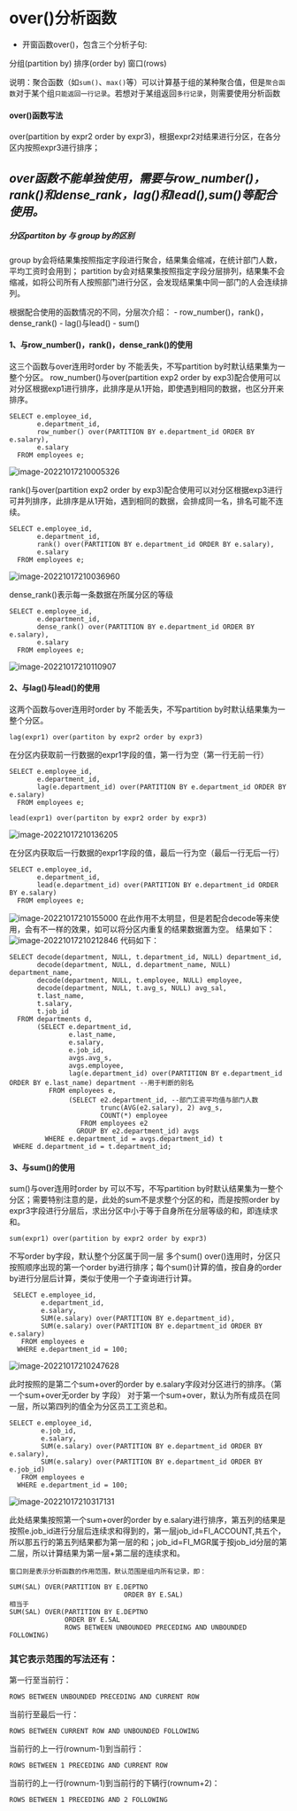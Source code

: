 # over()分析函数

- 开窗函数over()，包含三个分析子句:

分组(partition by)
 排序(order by)
 窗口(rows)

说明：聚合函数（如`sum()`、`max()`等）可以计算基于组的某种聚合值，但是`聚合函数`对于某个组`只能返回一行记录`。若想对于某组返回`多行记录`，则需要使用分析函数

#### over()函数写法

over(partition by expr2 order by expr3)，根据expr2对结果进行分区，在各分区内按照expr3进行排序； 

## *over函数不能单独使用，需要与row_number()，rank()和dense_rank，lag()和lead(),sum()等配合使用。*

##### 分区partiton by 与 group by的区别 

group by会将结果集按照指定字段进行聚合，结果集会缩减，在统计部门人数，平均工资时会用到； 
partition by会对结果集按照指定字段分层排列，结果集不会缩减，如将公司所有人按照部门进行分区，会发现结果集中同一部门的人会连续排列。

根据配合使用的函数情况的不同，分层次介绍： 
\- row_number()，rank()，dense_rank() 
\- lag()与lead() 
\- sum()

#### 1、与row_number()，rank()，dense_rank()的使用

这三个函数与over连用时order by 不能丢失，不写partition by时默认结果集为一整个分区。 
row_number()与over(partition exp2 order by exp3)配合使用可以对分区根据exp1进行排序，此排序是从1开始，即使遇到相同的数据，也区分开来排序。

```
SELECT e.employee_id,
       e.department_id,
       row_number() over(PARTITION BY e.department_id ORDER BY e.salary),
       e.salary
  FROM employees e;
```

![image-20221017210005326](8.2.3.over开窗函数.assets/image-20221017210005326.png)

rank()与over(partition exp2 order by exp3)配合使用可以对分区根据exp3进行可并列排序，此排序是从1开始，遇到相同的数据，会排成同一名，排名可能不连续。

```
SELECT e.employee_id,
       e.department_id,
       rank() over(PARTITION BY e.department_id ORDER BY e.salary),
       e.salary
  FROM employees e;
```

![image-20221017210036960](8.2.3.over开窗函数.assets/image-20221017210036960.png)

dense_rank()表示每一条数据在所属分区的等级

```
SELECT e.employee_id,
       e.department_id,
       dense_rank() over(PARTITION BY e.department_id ORDER BY e.salary),
       e.salary
  FROM employees e;
```

![image-20221017210110907](8.2.3.over开窗函数.assets/image-20221017210110907.png)

#### 2、与lag()与lead()的使用

这两个函数与over连用时order by 不能丢失，不写partition by时默认结果集为一整个分区。 

```
lag(expr1) over(partiton by expr2 order by expr3) 
```

在分区内获取前一行数据的expr1字段的值，第一行为空（第一行无前一行）

```
SELECT e.employee_id,
       e.department_id,
       lag(e.department_id) over(PARTITION BY e.department_id ORDER BY e.salary) 
  FROM employees e;
 
lead(expr1) over(partiton by expr2 order by expr3) 
```

![image-20221017210136205](8.2.3.over开窗函数.assets/image-20221017210136205.png)

在分区内获取后一行数据的expr1字段的值，最后一行为空（最后一行无后一行）

```
SELECT e.employee_id,
       e.department_id,
       lead(e.department_id) over(PARTITION BY e.department_id ORDER BY e.salary)
  FROM employees e;
```

![image-20221017210155000](8.2.3.over开窗函数.assets/image-20221017210155000.png)
在此作用不太明显，但是若配合decode等来使用，会有不一样的效果，如可以将分区内重复的结果数据置为空。 
结果如下： 
 ![image-20221017210212846](8.2.3.over开窗函数.assets/image-20221017210212846.png)
代码如下：

```
SELECT decode(department, NULL, t.department_id, NULL) department_id,
       decode(department, NULL, d.department_name, NULL) department_name,
       decode(department, NULL, t.employee, NULL) employee,
       decode(department, NULL, t.avg_s, NULL) avg_sal,
       t.last_name,
       t.salary,
       t.job_id
  FROM departments d,
       (SELECT e.department_id,
               e.last_name,
               e.salary,
               e.job_id,
               avgs.avg_s,
               avgs.employee,
               lag(e.department_id) over(PARTITION BY e.department_id ORDER BY e.last_name) department --用于判断的别名
          FROM employees e,
               (SELECT e2.department_id, --部门工资平均值与部门人数
                       trunc(AVG(e2.salary), 2) avg_s,
                       COUNT(*) employee
                  FROM employees e2
                 GROUP BY e2.department_id) avgs
         WHERE e.department_id = avgs.department_id) t
 WHERE d.department_id = t.department_id;
```

#### 3、与sum()的使用

sum()与over连用时order by 可以不写，不写partition by时默认结果集为一整个分区；需要特别注意的是，此处的sum不是求整个分区的和，而是按照order  by expr3字段进行分层后，求出分区中小于等于自身所在分层等级的和，即连续求和。 

```
sum(expr1) over(partition by expr2 order by expr3)
```

不写order by字段，默认整个分区属于同一层 
多个sum() over()连用时，分区只按照顺序出现的第一个order by进行排序；每个sum()计算的值，按自身的order by进行分层后计算，类似于使用一个子查询进行计算。

```
 SELECT e.employee_id,
        e.department_id,
        e.salary,
        SUM(e.salary) over(PARTITION BY e.department_id),
        SUM(e.salary) over(PARTITION BY e.department_id ORDER BY e.salary)
   FROM employees e
  WHERE e.department_id = 100;
```

![image-20221017210247628](8.2.3.over开窗函数.assets/image-20221017210247628.png)

此时按照的是第二个sum+over的order by e.salary字段对分区进行的排序。（第一个sum+over无order by 字段） 
对于第一个sum+over，默认为所有成员在同一层，所以第四列的值全为分区员工工资总和。

 

```
SELECT e.employee_id,
        e.job_id,
        e.salary,
        SUM(e.salary) over(PARTITION BY e.department_id ORDER BY e.salary),
        SUM(e.salary) over(PARTITION BY e.department_id ORDER BY e.job_id)
   FROM employees e
  WHERE e.department_id = 100;
```

![image-20221017210317131](8.2.3.over开窗函数.assets/image-20221017210317131.png)

此处结果集按照第一个sum+over的order by  e.salary进行排序，第五列的结果是按照e.job_id进行分层后连续求和得到的，第一层job_id=FI_ACCOUNT,共五个，所以那五行的第五列结果都为第一层的和；job_id=FI_MGR属于按job_id分层的第二层，所以计算结果为第一层+第二层的连续求和。









```
窗口则是表示分析函数的作用范围，默认范围是组内所有记录，即：

SUM(SAL) OVER(PARTITION BY E.DEPTNO 
                             ORDER BY E.SAL)
相当于
SUM(SAL) OVER(PARTITION BY E.DEPTNO 
              ORDER BY E.SAL
              ROWS BETWEEN UNBOUNDED PRECEDING AND UNBOUNDED FOLLOWING)
```

### 其它表示范围的写法还有：

第一行至当前行：

```
ROWS BETWEEN UNBOUNDED PRECEDING AND CURRENT ROW
```

当前行至最后一行：

```
ROWS BETWEEN CURRENT ROW AND UNBOUNDED FOLLOWING
```

当前行的上一行(rownum-1)到当前行：

```
ROWS BETWEEN 1 PRECEDING AND CURRENT ROW
```

当前行的上一行(rownum-1)到当前行的下辆行(rownum+2)：

```
ROWS BETWEEN 1 PRECEDING AND 2 FOLLOWING
```

